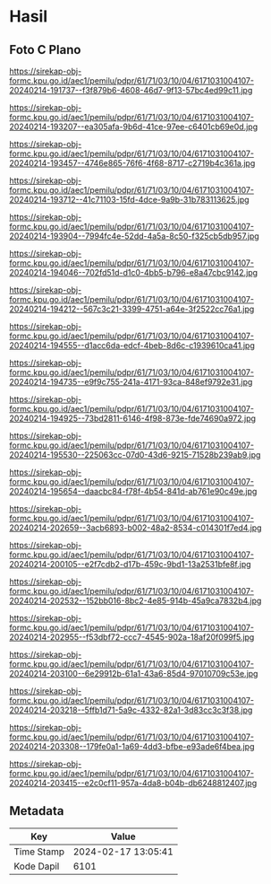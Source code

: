 # Hasil

## Foto C Plano

https://sirekap-obj-formc.kpu.go.id/aec1/pemilu/pdpr/61/71/03/10/04/6171031004107-20240214-191737--f3f879b6-4608-46d7-9f13-57bc4ed99c11.jpg

https://sirekap-obj-formc.kpu.go.id/aec1/pemilu/pdpr/61/71/03/10/04/6171031004107-20240214-193207--ea305afa-9b6d-41ce-97ee-c6401cb69e0d.jpg

https://sirekap-obj-formc.kpu.go.id/aec1/pemilu/pdpr/61/71/03/10/04/6171031004107-20240214-193457--4746e865-76f6-4f68-8717-c2719b4c361a.jpg

https://sirekap-obj-formc.kpu.go.id/aec1/pemilu/pdpr/61/71/03/10/04/6171031004107-20240214-193712--41c71103-15fd-4dce-9a9b-31b783113625.jpg

https://sirekap-obj-formc.kpu.go.id/aec1/pemilu/pdpr/61/71/03/10/04/6171031004107-20240214-193904--7994fc4e-52dd-4a5a-8c50-f325cb5db957.jpg

https://sirekap-obj-formc.kpu.go.id/aec1/pemilu/pdpr/61/71/03/10/04/6171031004107-20240214-194046--702fd51d-d1c0-4bb5-b796-e8a47cbc9142.jpg

https://sirekap-obj-formc.kpu.go.id/aec1/pemilu/pdpr/61/71/03/10/04/6171031004107-20240214-194212--567c3c21-3399-4751-a64e-3f2522cc76a1.jpg

https://sirekap-obj-formc.kpu.go.id/aec1/pemilu/pdpr/61/71/03/10/04/6171031004107-20240214-194555--d1acc6da-edcf-4beb-8d6c-c1939610ca41.jpg

https://sirekap-obj-formc.kpu.go.id/aec1/pemilu/pdpr/61/71/03/10/04/6171031004107-20240214-194735--e9f9c755-241a-4171-93ca-848ef9792e31.jpg

https://sirekap-obj-formc.kpu.go.id/aec1/pemilu/pdpr/61/71/03/10/04/6171031004107-20240214-194925--73bd2811-6146-4f98-873e-fde74690a972.jpg

https://sirekap-obj-formc.kpu.go.id/aec1/pemilu/pdpr/61/71/03/10/04/6171031004107-20240214-195530--225063cc-07d0-43d6-9215-71528b239ab9.jpg

https://sirekap-obj-formc.kpu.go.id/aec1/pemilu/pdpr/61/71/03/10/04/6171031004107-20240214-195654--daacbc84-f78f-4b54-841d-ab761e90c49e.jpg

https://sirekap-obj-formc.kpu.go.id/aec1/pemilu/pdpr/61/71/03/10/04/6171031004107-20240214-202659--3acb6893-b002-48a2-8534-c014301f7ed4.jpg

https://sirekap-obj-formc.kpu.go.id/aec1/pemilu/pdpr/61/71/03/10/04/6171031004107-20240214-200105--e2f7cdb2-d17b-459c-9bd1-13a2531bfe8f.jpg

https://sirekap-obj-formc.kpu.go.id/aec1/pemilu/pdpr/61/71/03/10/04/6171031004107-20240214-202532--152bb016-8bc2-4e85-914b-45a9ca7832b4.jpg

https://sirekap-obj-formc.kpu.go.id/aec1/pemilu/pdpr/61/71/03/10/04/6171031004107-20240214-202955--f53dbf72-ccc7-4545-902a-18af20f099f5.jpg

https://sirekap-obj-formc.kpu.go.id/aec1/pemilu/pdpr/61/71/03/10/04/6171031004107-20240214-203100--6e29912b-61a1-43a6-85d4-97010709c53e.jpg

https://sirekap-obj-formc.kpu.go.id/aec1/pemilu/pdpr/61/71/03/10/04/6171031004107-20240214-203218--5ffb1d71-5a9c-4332-82a1-3d83cc3c3f38.jpg

https://sirekap-obj-formc.kpu.go.id/aec1/pemilu/pdpr/61/71/03/10/04/6171031004107-20240214-203308--179fe0a1-1a69-4dd3-bfbe-e93ade6f4bea.jpg

https://sirekap-obj-formc.kpu.go.id/aec1/pemilu/pdpr/61/71/03/10/04/6171031004107-20240214-203415--e2c0cf11-957a-4da8-b04b-db6248812407.jpg


## Metadata

| Key        | Value               |
| ---------- | ------------------- |
| Time Stamp | 2024-02-17 13:05:41 |
| Kode Dapil | 6101                |



